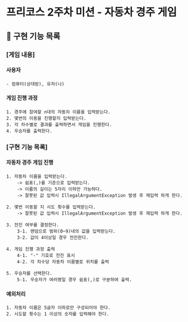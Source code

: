 # 프리코스 2주차 미션 - 자동차 경주 게임

## 🚓 구현 기능 목록

### [게임 내용]

#### 사용자 
    - 컴퓨터(상대방), 유저(나)

#### 게임 진행 과정
    1. 경주에 참여할 n대의 자동차 이름을 입력받는다.
    2. 몇번의 이동을 진행할지 입력받는다.
    3. 각 차수별로 결과를 출력하면서 게임을 진행한다.
    4. 우승자를 출력한다.

### [구현 기능 목록]

#### 자동차 경주 게임 진행
    1. 자동차 이름을 입력받는다.
        -> 쉼표(,)를 기준으로 입력받는다.
        -> 이름의 길이는 5자리 이하만 가능하다.
        -> 잘못된 값 입력시 IllegalArgumentException 발생 후 재입력 하게 한다.

    2. 몇번 이동할 지 시도 횟수를 입력받는다.
        -> 잘못된 값 입력시 IllegalArgumentException 발생 후 재입력 하게 한다.
    
    3. 전진 여부를 결정한다.
        3-1. 랜덤으로 범위(0~9)내의 값을 입력받는다.
        3-2. 값이 4이상일 경우 전진한다.

    4. 게임 진행 과정 출력
        4-1. "-" 기호로 전진 표시
        4-2. 각 차수당 자동차 이름별로 위치를 출력

    5. 우승자를 선택한다.
        5-1. 우승자가 여러명일 경우 쉼표(,)로 구분하여 출력.


#### 예외처리
    1. 자동차 이름은 5글자 이하로만 구성되어야 한다.
    2. 시도할 횟수는 1 이상의 숫자를 입력해야 한다.

